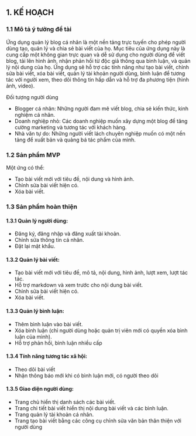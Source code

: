 ## 1. KẾ HOẠCH

### 1.1 Mô tả ý tưởng đề tài

Ứng dụng quản lý blog cá nhân là một nền tảng trực tuyến cho phép người dùng tạo, quản lý và chia sẻ bài viết của họ. Mục tiêu của ứng dụng này là cung cấp một không gian trực quan và dễ sử dụng cho người dùng để viết blog, tải lên hình ảnh, nhận phản hồi từ độc giả thông qua bình luận, và quản lý nội dung của họ. Ứng dụng sẽ hỗ trợ các tính năng như tạo bài viết, chỉnh sửa bài viết, xóa bài viết, quản lý tài khoản người dùng, bình luận để tương tác với người xem, theo dõi thông tin hấp dẫn và hỗ trợ đa phương tiện (hình ảnh, video).

Đối tượng người dùng
- Blogger cá nhân: Những người đam mê viết blog, chia sẻ kiến thức, kinh nghiệm cá nhân.
- Doanh nghiệp nhỏ: Các doanh nghiệp muốn xây dựng một blog để tăng cường marketing và tương tác với khách hàng.
- Nhà văn tự do: Những người viết lách chuyên nghiệp muốn có một nền tảng để xuất bản và quảng bá tác phẩm của mình.

### 1.2 Sản phẩm MVP

Một ứng có thể: 
- Tạo bài viết mới với tiêu đề, nội dung và hình ảnh.
- Chỉnh sửa bài viết hiện có.
- Xóa bài viết.

### 1.3 Sản phẩm hoàn thiện
#### 1.3.1 Quản lý người dùng:

- Đăng ký, đăng nhập và đăng xuất tài khoản.
- Chỉnh sửa thông tin cá nhân.
- Đặt lại mật khẩu.

#### 1.3.2 Quản lý bài viết:

- Tạo bài viết mới với tiêu đề, mô tả, nội dung, hình ảnh, lượt xem, lượt tác tác.
- Hỗ trợ markdown và xem trước cho nội dung bài viết. 
- Chỉnh sửa bài viết hiện có.
- Xóa bài viết.

#### 1.3.3  Quản lý bình luận:

- Thêm bình luận vào bài viết.
- Xóa bình luận (chỉ người dùng hoặc quản trị viên mới có quyền xóa bình luận của mình).
- Hỗ trợ phản hồi, bình luận nhiều cấp 

#### 1.3.4 Tính năng tương tác xã hội:

- Theo dõi bài viết 
- Nhận thông báo mới khi có bình luận mới, có người theo dõi 

#### 1.3.5 Giao diện người dùng:

- Trang chủ hiển thị danh sách các bài viết.
- Trang chi tiết bài viết hiển thị nội dung bài viết và các bình luận.
- Trang quản lý tài khoản cá nhân.
- Trang tạo bài viết bằng các công cụ chỉnh sửa văn bản thân thiện với người dùng
